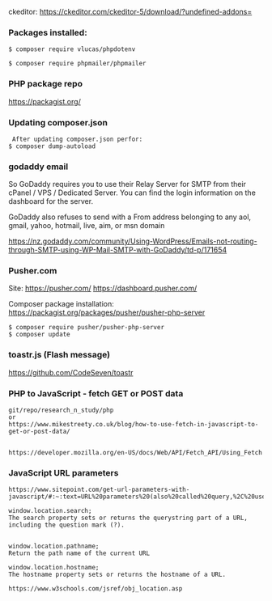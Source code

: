 ckeditor:
https://ckeditor.com/ckeditor-5/download/?undefined-addons=


<!-- --------------------------------------------------------------- -->


### Packages installed:

    $ composer require vlucas/phpdotenv

    $ composer require phpmailer/phpmailer


<!-- --------------------------------------------------------------- -->
### PHP package repo
https://packagist.org/


<!-- --------------------------------------------------------------- -->
### Updating composer.json
    
     After updating composer.json perfor:
    $ composer dump-autoload
<!-- --------------------------------------------------------------- -->

### godaddy email
So GoDaddy requires you to use their Relay Server for SMTP from their
cPanel / VPS / Dedicated Server. You can find the login information on
the dashboard for the server. 

GoDaddy also refuses to send with a From address belonging to any aol,
gmail, yahoo, hotmail, live, aim, or msn domain

https://nz.godaddy.com/community/Using-WordPress/Emails-not-routing-through-SMTP-using-WP-Mail-SMTP-with-GoDaddy/td-p/171654

<!-- --------------------------------------------------------------- -->

### Pusher.com

Site:
    https://pusher.com/
    https://dashboard.pusher.com/


Composer package installation:
    https://packagist.org/packages/pusher/pusher-php-server

    $ composer require pusher/pusher-php-server
    $ composer update
<!-- --------------------------------------------------------------- -->

### toastr.js (Flash message)
https://github.com/CodeSeven/toastr

<!-- --------------------------------------------------------------- -->

### PHP to JavaScript - fetch GET or POST data

    git/repo/research_n_study/php
    or
    https://www.mikestreety.co.uk/blog/how-to-use-fetch-in-javascript-to-get-or-post-data/


    https://developer.mozilla.org/en-US/docs/Web/API/Fetch_API/Using_Fetch


<!-- --------------------------------------------------------------- -->
### JavaScript URL parameters 

    https://www.sitepoint.com/get-url-parameters-with-javascript/#:~:text=URL%20parameters%20(also%20called%20query,%2C%20user%20preferences%2C%20and%20more.

    window.location.search;
    The search property sets or returns the querystring part of a URL, including the question mark (?).


    window.location.pathname;
    Return the path name of the current URL

    window.location.hostname;
    The hostname property sets or returns the hostname of a URL.

    https://www.w3schools.com/jsref/obj_location.asp

<!-- --------------------------------------------------------------- -->